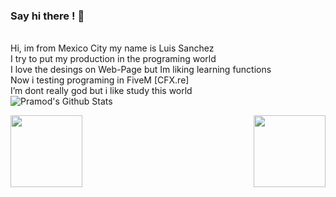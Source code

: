 ### Say hi there ! 👋





<p align="left">
  <br>
  Hi, im from Mexico City my name is Luis Sanchez
  <br>
  I try to put my production in the programing world
  <br>
  I love the desings on Web-Page but Im liking learning functions
  <br>
  Now i testing programing in FiveM [CFX.re]
  <br>
  I’m dont really god but i like study this world 
  <br>
<img align="center" src="https://github-readme-stats.vercel.app/api?username=Novaplayer09&&show_icons=true&theme=radical" alt="Pramod's Github Stats">
</p>  

<p width="100%" align="center">
  <a align="left" href="https://github.com/zumrudu-anka/Algorithms" title="Algorithms"><img align="left" height="115" src="https://github-readme-stats.vercel.app/api/pin/?username=zumrudu-anka&repo=Algorithms&theme=gotham"></a><a align="right" href="https://github.com/zumrudu-anka/DataStructures" title="Data Structures"><img align="right" height="115" src="https://github-readme-stats.vercel.app/api/pin/?username=zumrudu-anka&repo=DataStructures&theme=gotham"></a>
</p>
